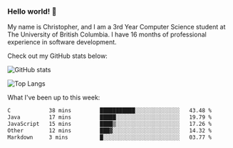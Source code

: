 ### Hello world! 👋
My name is Christopher, and I am a 3rd Year Computer Science student at The University of British Columbia. I have 16 months of professional experience in software development.


Check out my GitHub stats below: 

![GitHub stats](https://github-readme-stats-chrishadrian.vercel.app/api?username=chrishadrian&hide=contribs,issues&count_private=true&show_icons=true&theme=tokyonight)

![Top Langs](https://github-readme-stats-chrishadrian.vercel.app/api/top-langs/?username=chrishadrian&exclude_repo=prodify,cpsc221&layout=compact&theme=tokyonight&langs_count=4)

What I've been up to this week:
<!--START_SECTION:waka-->

```txt
C            38 mins         ███████████░░░░░░░░░░░░░░   43.48 %
Java         17 mins         █████░░░░░░░░░░░░░░░░░░░░   19.79 %
JavaScript   15 mins         ████▒░░░░░░░░░░░░░░░░░░░░   17.26 %
Other        12 mins         ███▓░░░░░░░░░░░░░░░░░░░░░   14.32 %
Markdown     3 mins          █░░░░░░░░░░░░░░░░░░░░░░░░   03.77 %
```

<!--END_SECTION:waka-->
<!-- [![willianrod's wakatime stats](https://github-readme-stats.vercel.app/api/wakatime?username=chrishadrian)](https://github.com/anuraghazra/github-readme-stats) -->

<!--
- 🔭 I’m currently working on ...
- 🌱 I’m currently learning ...
- 👯 I’m looking to collaborate on ...
- 🤔 I’m looking for help with ...
- 💬 Ask me about ...
- 📫 How to reach me: ...
- 😄 Pronouns: ...
- ⚡ Fun fact: ...
-->
